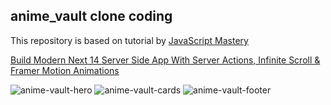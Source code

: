 ## anime_vault clone coding

This repository is based on tutorial by [JavaScript Mastery](https://www.youtube.com/@javascriptmastery)  

[Build Modern Next 14 Server Side App With Server Actions, Infinite Scroll & Framer Motion Animations](https://www.youtube.com/watch?v=FKZAXFjxlJI)

![anime-vault-hero](https://github.com/miinhho/anime_vault_clonecoding/blob/main/image/anime-vault-1.png?raw=true)
![anime-vault-cards](https://github.com/miinhho/anime_vault_clonecoding/blob/main/image/anime-vault-2.png?raw=true)
![anime-vault-footer](https://github.com/miinhho/anime_vault_clonecoding/blob/main/image/anime-vault-3.png?raw=true)
